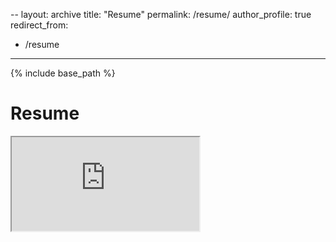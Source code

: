 --
layout: archive
title: "Resume"
permalink: /resume/
author_profile: true
redirect_from:
  - /resume
---

{% include base_path %}

<!DOCTYPE HTML>
<html>
	<head>
		<meta http-equiv="Content-Type" content="text/html; charset=UTF-8" 
		styl
		/>
	</head>
<body>
<h1>
Resume
</h1>
<p>
	<iframe src="https://docs.google.com/document/d/e/2PACX-1vRYHM9w20B6zSsM32iI7PXh1YRuKw50eY40110zlpOUoDil0hbo4Qi3bQdTMWYluKVrhcxf_hhDIbiL/pub?embedded=true">
	</iframe>
</p>
</body>
</html>
